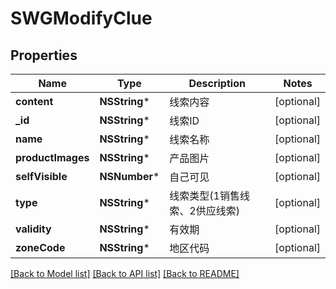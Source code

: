 # SWGModifyClue

## Properties
Name | Type | Description | Notes
------------ | ------------- | ------------- | -------------
**content** | **NSString*** | 线索内容 | [optional] 
**_id** | **NSString*** | 线索ID | [optional] 
**name** | **NSString*** | 线索名称 | [optional] 
**productImages** | **NSString*** | 产品图片 | [optional] 
**selfVisible** | **NSNumber*** | 自己可见 | [optional] 
**type** | **NSString*** | 线索类型(1销售线索、2供应线索) | [optional] 
**validity** | **NSString*** | 有效期 | [optional] 
**zoneCode** | **NSString*** | 地区代码 | [optional] 

[[Back to Model list]](../README.md#documentation-for-models) [[Back to API list]](../README.md#documentation-for-api-endpoints) [[Back to README]](../README.md)


